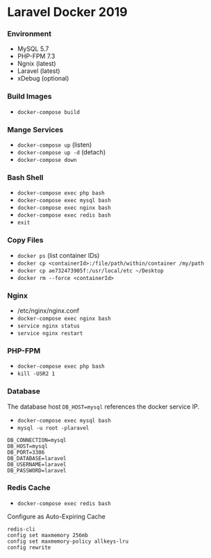 # Laravel Docker 2019

### Environment
- MySQL 5.7
- PHP-FPM 7.3
- Ngnix (latest)
- Laravel (latest)
- xDebug (optional)

### Build Images
- `docker-compose build`

### Mange Services
- `docker-compose up` (listen)
- `docker-compose up -d` (detach)
- `docker-compose down` 

### Bash Shell
- `docker-compose exec php bash`
- `docker-compose exec mysql bash`
- `docker-compose exec nginx bash`
- `docker-compose exec redis bash`
- `exit`

### Copy Files
- `docker ps` (list container IDs)
- `docker cp <containerId>:/file/path/within/container /my/path`
- `docker cp ae732473905f:/usr/local/etc ~/Desktop`
- `docker rm --force <containerId>`


### Nginx
- /etc/nginx/nginx.conf
- `docker-compose exec nginx bash`
- `service nginx status`
- `service nginx restart`


### PHP-FPM
- `docker-compose exec php bash`
- `kill -USR2 1`

### Database
The database host `DB_HOST=mysql` references the docker service IP.

- `docker-compose exec mysql bash`
- `mysql -u root -plaravel`

```
DB_CONNECTION=mysql
DB_HOST=mysql
DB_PORT=3306
DB_DATABASE=laravel
DB_USERNAME=laravel
DB_PASSWORD=laravel
```

### Redis Cache
- `docker-compose exec redis bash`

Configure as Auto-Expiring Cache
```
redis-cli
config set maxmemory 256mb
config set maxmemory-policy allkeys-lru
config rewrite
```
